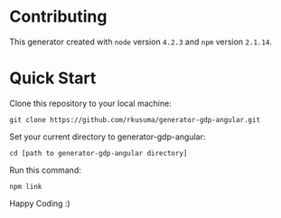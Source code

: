 # Contributing

This generator created with `node` version `4.2.3` and `npm` version `2.1.14`.

# Quick Start

Clone this repository to your local machine:
```
git clone https://github.com/rkusuma/generator-gdp-angular.git
```

Set your current directory to generator-gdp-angular:
```
cd [path to generator-gdp-angular directory]
```

Run this command:
```
npm link
```

Happy Coding :)
